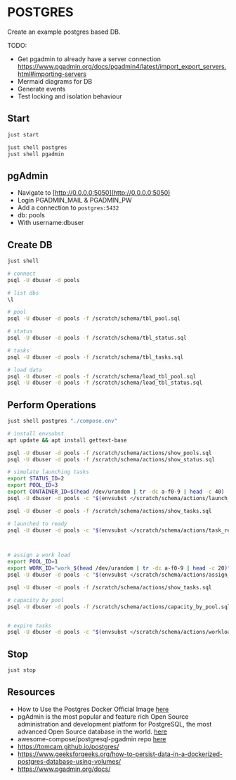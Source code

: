 # POSTGRES

Create an example postgres based DB.  

TODO:

* Get pgadmin to already have a server connection https://www.pgadmin.org/docs/pgadmin4/latest/import_export_servers.html#importing-servers
* Mermaid diagrams for DB
* Generate events
* Test locking and isolation behaviour

## Start

```sh
just start

just shell postgres
just shell pgadmin
```

## pgAdmin

* Navigate to [http://0.0.0.0:5050](http://0.0.0.0:5050)
* Login PGADMIN_MAIL & PGADMIN_PW
* Add a connection to `postgres:5432`
* db: pools
* With username:dbuser

## Create DB

```sh
just shell

# connect
psql -U dbuser -d pools

# list dbs
\l 

# pool
psql -U dbuser -d pools -f /scratch/schema/tbl_pool.sql

# status
psql -U dbuser -d pools -f /scratch/schema/tbl_status.sql

# tasks
psql -U dbuser -d pools -f /scratch/schema/tbl_tasks.sql

# load data
psql -U dbuser -d pools -f /scratch/schema/load_tbl_pool.sql
psql -U dbuser -d pools -f /scratch/schema/load_tbl_status.sql
```

## Perform Operations

```sh
just shell postgres "./compose.env" 

# install envsubst
apt update && apt install gettext-base

psql -U dbuser -d pools -f /scratch/schema/actions/show_pools.sql
psql -U dbuser -d pools -f /scratch/schema/actions/show_status.sql

# simulate launching tasks
export STATUS_ID=2
export POOL_ID=3
export CONTAINER_ID=$(head /dev/urandom | tr -dc a-f0-9 | head -c 40)
psql -U dbuser -d pools -c "$(envsubst </scratch/schema/actions/launch_task.template.sql)"

psql -U dbuser -d pools -f /scratch/schema/actions/show_tasks.sql

# launched to ready
psql -U dbuser -d pools -c "$(envsubst </scratch/schema/actions/task_ready.template.sql)"



# assign a work load
export POOL_ID=1
export WORK_ID="work_$(head /dev/urandom | tr -dc a-f0-9 | head -c 20)"
psql -U dbuser -d pools -c "$(envsubst </scratch/schema/actions/assign_workload.template.sql)"

psql -U dbuser -d pools -f /scratch/schema/actions/show_tasks.sql

# capacity by pool
psql -U dbuser -d pools -f /scratch/schema/actions/capacity_by_pool.sql


# expire tasks
psql -U dbuser -d pools -c "$(envsubst </scratch/schema/actions/workload_expired.template.sql)"


```

## Stop

```sh
just stop
```

## Resources

* How to Use the Postgres Docker Official Image [here](https://www.docker.com/blog/how-to-use-the-postgres-docker-official-image/)
* pgAdmin is the most popular and feature rich Open Source administration and development platform for PostgreSQL, the most advanced Open Source database in the world. [here](https://www.pgadmin.org/)
* awesome-compose/postgresql-pgadmin repo [here](https://github.com/docker/awesome-compose/tree/master/postgresql-pgadmin)
* https://tomcam.github.io/postgres/
* https://www.geeksforgeeks.org/how-to-persist-data-in-a-dockerized-postgres-database-using-volumes/
* https://www.pgadmin.org/docs/
